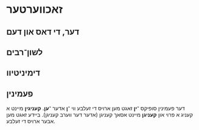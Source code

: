 # זאכווערטער

## דער, די דאס און דעם

## לשון־רבים

## דימיניטיוו

## פעמינין

דער פעמינין סופיקס **־ין** זאגט מען ארויס די זעלבע ווי **־ן** אדער **־ען**. **קעניגין** מיינט א קעניג א פרוי און **קעניגן** מיינט אסאך קעניגן (אדער דער ווערב קעניגן). ביידע זאגט מען אבער ארויס די זעלבע.
